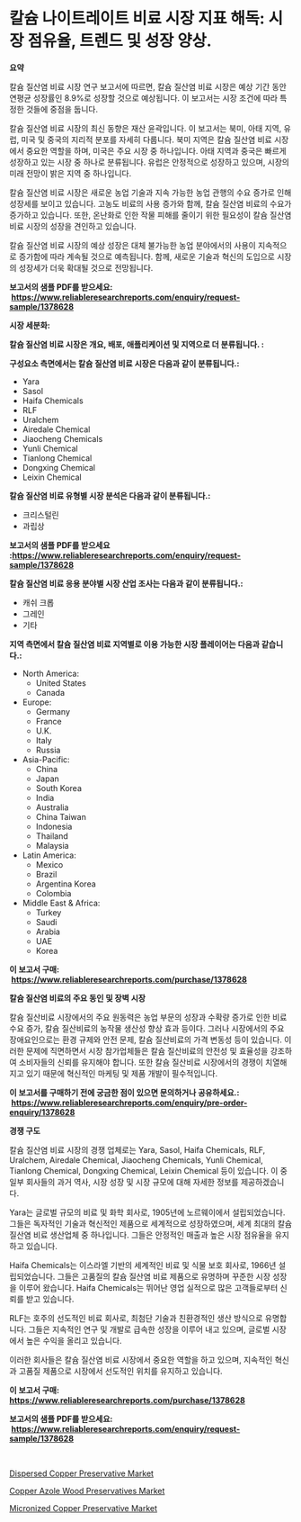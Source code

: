 <p><h1>칼슘 나이트레이트 비료 시장 지표 해독: 시장 점유율, 트렌드 및 성장 양상.</h1></p><p><strong>요약</strong></p>
<p><p>칼슘 질산염 비료 시장 연구 보고서에 따르면, 칼슘 질산염 비료 시장은 예상 기간 동안 연평균 성장률인 8.9%로 성장할 것으로 예상됩니다. 이 보고서는 시장 조건에 따라 특정한 것들에 중점을 둡니다.</p><p>칼슘 질산염 비료 시장의 최신 동향은 재산 윤곽입니다. 이 보고서는 북미, 아태 지역, 유럽, 미국 및 중국의 지리적 분포를 자세히 다룹니다. 북미 지역은 칼슘 질산염 비료 시장에서 중요한 역할을 하며, 미국은 주요 시장 중 하나입니다. 아태 지역과 중국은 빠르게 성장하고 있는 시장 중 하나로 분류됩니다. 유럽은 안정적으로 성장하고 있으며, 시장의 미래 전망이 밝은 지역 중 하나입니다.</p><p>칼슘 질산염 비료 시장은 새로운 농업 기술과 지속 가능한 농업 관행의 수요 증가로 인해 성장세를 보이고 있습니다. 고농도 비료의 사용 증가와 함께, 칼슘 질산염 비료의 수요가 증가하고 있습니다. 또한, 온난화로 인한 작물 피해를 줄이기 위한 필요성이 칼슘 질산염 비료 시장의 성장을 견인하고 있습니다.</p><p>칼슘 질산염 비료 시장의 예상 성장은 대체 불가능한 농업 분야에서의 사용이 지속적으로 증가함에 따라 계속될 것으로 예측됩니다. 함께, 새로운 기술과 혁신의 도입으로 시장의 성장세가 더욱 확대될 것으로 전망됩니다.</p></p>
<p><strong>보고서의 샘플 PDF를 받으세요: &nbsp;<a href="https://www.reliableresearchreports.com/enquiry/request-sample/1378628">https://www.reliableresearchreports.com/enquiry/request-sample/1378628</a></strong></p>
<p><strong>시장 세분화:</strong></p>
<p><strong> 칼슘 질산염 비료 시장은 개요, 배포, 애플리케이션 및 지역으로 더 분류됩니다. :</strong></p>
<p><strong>구성요소 측면에서는 칼슘 질산염 비료 시장은 다음과 같이 분류됩니다.:</strong></p>
<p><ul><li>Yara</li><li>Sasol</li><li>Haifa Chemicals</li><li>RLF</li><li>Uralchem</li><li>Airedale Chemical</li><li>Jiaocheng Chemicals</li><li>Yunli Chemical</li><li>Tianlong Chemical</li><li>Dongxing Chemical</li><li>Leixin Chemical</li></ul></p>
<p><strong> 칼슘 질산염 비료 유형별 시장 분석은 다음과 같이 분류됩니다.:</strong></p>
<p><ul><li>크리스털린</li><li>과립상</li></ul></p>
<p><strong>보고서의 샘플 PDF를 받으세요 :<a href="https://www.reliableresearchreports.com/enquiry/request-sample/1378628">https://www.reliableresearchreports.com/enquiry/request-sample/1378628</a></strong></p>
<p><strong> 칼슘 질산염 비료 응용 분야별 시장 산업 조사는 다음과 같이 분류됩니다.:</strong></p>
<p><ul><li>캐쉬 크롭</li><li>그레인</li><li>기타</li></ul></p>
<p><strong>지역 측면에서 칼슘 질산염 비료 지역별로 이용 가능한 시장 플레이어는 다음과 같습니다.:</strong></p>
<p><ul>
    <li>
        North America:
        <ul>
            <li>United States</li>
            <li>Canada</li>
        </ul>
    </li>
    <li>
        Europe:
        <ul>
            <li>Germany</li>
            <li>France</li>
            <li>U.K.</li>
            <li>Italy</li>
            <li>Russia</li>
        </ul>
    </li>
    <li>
        Asia-Pacific:
        <ul>
            <li>China</li>
            <li>Japan</li>
            <li>South Korea</li>
            <li>India</li>
            <li>Australia</li>
            <li>China Taiwan</li>
            <li>Indonesia</li>
            <li>Thailand</li>
            <li>Malaysia</li>
        </ul>
    </li>
    <li>
        Latin America:
        <ul>
            <li>Mexico</li>
            <li>Brazil</li>
            <li>Argentina Korea</li>
            <li>Colombia</li>
        </ul>
    </li>
    <li>
        Middle East & Africa:
        <ul>
            <li>Turkey</li>
            <li>Saudi</li>
            <li>Arabia</li>
            <li>UAE</li>
            <li>Korea</li>
        </ul>
    </li>
    </ul></p>
<p><strong>이 보고서 구매: &nbsp;<a href="https://www.reliableresearchreports.com/purchase/1378628">https://www.reliableresearchreports.com/purchase/1378628</a></strong></p>
<p><strong>칼슘 질산염 비료의 주요 동인 및 장벽 시장</strong></p>
<p><p>칼슘 질산비료 시장에서의 주요 원동력은 농업 부문의 성장과 수확량 증가로 인한 비료 수요 증가, 칼슘 질산비료의 농작물 생산성 향상 효과 등이다. 그러나 시장에서의 주요 장애요인으로는 환경 규제와 안전 문제, 칼슘 질산비료의 가격 변동성 등이 있습니다. 이러한 문제에 직면하면서 시장 참가업체들은 칼슘 질산비료의 안전성 및 효율성을 강조하여 소비자들의 신뢰를 유지해야 합니다. 또한 칼슘 질산비료 시장에서의 경쟁이 치열해지고 있기 때문에 혁신적인 마케팅 및 제품 개발이 필수적입니다.</p></p>
<p><strong>이 보고서를 구매하기 전에 궁금한 점이 있으면 문의하거나 공유하세요.: &nbsp;<a href="https://www.reliableresearchreports.com/enquiry/pre-order-enquiry/1378628">https://www.reliableresearchreports.com/enquiry/pre-order-enquiry/1378628</a></strong></p>
<p><strong>경쟁 구도</strong></p>
<p><p>칼슘 질산염 비료 시장의 경쟁 업체로는 Yara, Sasol, Haifa Chemicals, RLF, Uralchem, Airedale Chemical, Jiaocheng Chemicals, Yunli Chemical, Tianlong Chemical, Dongxing Chemical, Leixin Chemical 등이 있습니다. 이 중 일부 회사들의 과거 역사, 시장 성장 및 시장 규모에 대해 자세한 정보를 제공하겠습니다.</p><p>Yara는 글로벌 규모의 비료 및 화학 회사로, 1905년에 노르웨이에서 설립되었습니다. 그들은 독자적인 기술과 혁신적인 제품으로 세계적으로 성장하였으며, 세계 최대의 칼슘 질산염 비료 생산업체 중 하나입니다. 그들은 안정적인 매출과 높은 시장 점유율을 유지하고 있습니다.</p><p>Haifa Chemicals는 이스라엘 기반의 세계적인 비료 및 식물 보호 회사로, 1966년 설립되었습니다. 그들은 고품질의 칼슘 질산염 비료 제품으로 유명하며 꾸준한 시장 성장을 이루어 왔습니다. Haifa Chemicals는 뛰어난 영업 실적으로 많은 고객들로부터 신뢰를 받고 있습니다.</p><p>RLF는 호주의 선도적인 비료 회사로, 최첨단 기술과 친환경적인 생산 방식으로 유명합니다. 그들은 지속적인 연구 및 개발로 급속한 성장을 이루어 내고 있으며, 글로벌 시장에서 높은 수익을 올리고 있습니다.</p><p>이러한 회사들은 칼슘 질산염 비료 시장에서 중요한 역할을 하고 있으며, 지속적인 혁신과 고품질 제품으로 시장에서 선도적인 위치를 유지하고 있습니다.</p></p>
<p><strong>이 보고서 구매: &nbsp; <a href="https://www.reliableresearchreports.com/purchase/1378628">https://www.reliableresearchreports.com/purchase/1378628</a></strong></p>
<p><strong>보고서의 샘플 PDF를 받으세요: &nbsp;<a href="https://www.reliableresearchreports.com/enquiry/request-sample/1378628">https://www.reliableresearchreports.com/enquiry/request-sample/1378628</a></strong><strong></strong></p>
<p>&nbsp;</p>
<p><p><a href="https://github.com/Hazelklievgspy6vdcsmu106w/Market-Research-Report-List-1/blob/main/dispersed-copper-preservative-market.md">Dispersed Copper Preservative Market</a></p><p><a href="https://github.com/joannagoyvaerts/Market-Research-Report-List-1/blob/main/copper-azole-wood-preservatives-market.md">Copper Azole Wood Preservatives Market</a></p><p><a href="https://github.com/lubmix/Market-Research-Report-List-1/blob/main/micronized-copper-preservative-market.md">Micronized Copper Preservative Market</a></p></p>